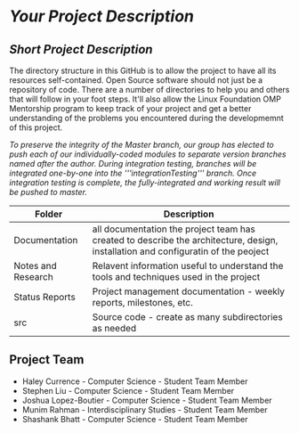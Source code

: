 # *Your Project Description*
## *Short Project Description*
The directory structure in this GitHub is to allow the project to have all its resources self-contained.
Open Source software should not just be a repository of code.  There are a number of directories to help you and others that will 
follow in your foot steps.  It'll also allow the Linux Foundation OMP Mentorship program to keep track of your project and get
a better understanding of the problems you encountered during the developmemnt of this project.

_*To preserve the integrity of the Master branch, our group has elected to push each of our individually-coded modules to separate version branches named after the author. During integration testing, branches will be integrated one-by-one into the '''integrationTesting''' branch. Once integration testing is complete, the fully-integrated and working result will be pushed to master.*_

| Folder | Description |
|---|---|
| Documentation |  all documentation the project team has created to describe the architecture, design, installation and configuratin of the peoject |
| Notes and Research | Relavent information useful to understand the tools and techniques used in the project |
| Status Reports | Project management documentation - weekly reports, milestones, etc. |
| src | Source code - create as many subdirectories as needed |


## Project Team
- Haley Currence - Computer Science - Student Team Member
- Stephen Liu - Computer Science - Student Team Member
- Joshua Lopez-Boutier - Computer Science - Student Team Member
- Munim Rahman - Interdisciplinary Studies - Student Team Member
- Shashank Bhatt - Computer Science - Student Team Member
